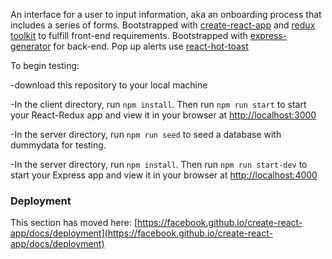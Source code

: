 An interface for a user to input information, aka an onboarding process that includes a series of forms. Bootstrapped with [create-react-app](https://github.com/facebook/create-react-app) and [redux toolkit](https://redux-toolkit.js.org/) to fulfill front-end requirements. Bootstrapped with [express-generator](https://github.com/expressjs/generator) for back-end.
Pop up alerts use [react-hot-toast](https://react-hot-toast.com/docs)

To begin testing:

-download this repository to your local machine

-In the client directory, run `npm install`. Then run `npm run start` to start your React-Redux app and view it in your browser at [http://localhost:3000](http://localhost:3000)

-In the server directory, run `npm run seed` to seed a database with dummydata for testing.

-In the server directory, run `npm install`. Then run `npm run start-dev` to start your Express app and view it in your browser at [http://localhost:4000](http://localhost:4000)

### Deployment

This section has moved here: [https://facebook.github.io/create-react-app/docs/deployment](https://facebook.github.io/create-react-app/docs/deployment)
